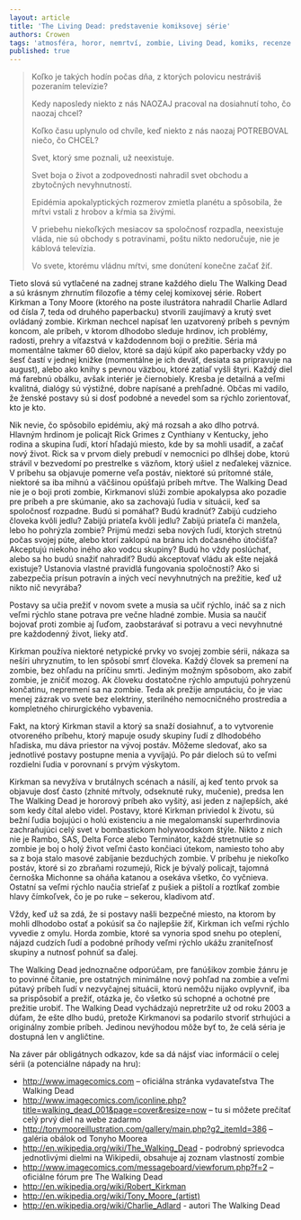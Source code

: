 ```yaml
---
layout: article
title: 'The Living Dead: predstavenie komiksovej série'
authors: Crowen
tags: 'atmosféra, horor, nemrtví, zombie, Living Dead, komiks, recenze'
published: true
---
```


> Koľko je takých hodín počas dňa, z ktorých polovicu nestráviš pozeraním televízie?
> 
> Kedy naposledy niekto z nás NAOZAJ pracoval na dosiahnutí toho, čo naozaj chcel?
> 
> Koľko času uplynulo od chvíle, keď niekto z nás naozaj POTREBOVAL niečo, čo CHCEL?
> 
> Svet, ktorý sme poznali, už neexistuje.
> 
> Svet boja o život a zodpovednosti nahradil svet obchodu a zbytočných nevyhnutností.
> 
> Epidémia apokalyptických rozmerov zmietla planétu a spôsobila, že mŕtvi vstali z hrobov a kŕmia sa živými.
> 
> V priebehu niekoľkých mesiacov sa spoločnosť rozpadla, neexistuje vláda, nie sú obchody s potravinami, poštu nikto nedoručuje, nie je káblová televízia.
> 
> Vo svete, ktorému vládnu mŕtvi, sme donútení konečne začať žiť.

Tieto slová sú vytlačené na zadnej strane každého dielu The Walking Dead a sú
krásnym zhrnutím filozofie a témy celej komixovej série. Robert Kirkman a Tony Moore
(ktorého na poste ilustrátora nahradil Charlie Adlard od čísla 7, teda od druhého
paperbacku) stvorili zaujímavý a krutý svet ovládaný zombie. Kirkman nechcel napísať
len uzatvorený príbeh s pevným koncom, ale príbeh, v ktorom dlhodobo sleduje hrdinov,
ich problémy, radosti, prehry a víťazstvá v každodennom boji o prežitie. Séria má
momentálne takmer 60 dielov, ktoré sa dajú kúpiť ako paperbacky vždy po šesť častí v
jednej knižke (momentálne je ich deväť, desiata sa
pripravuje na august), alebo ako knihy s pevnou väzbou,
ktoré zatiaľ vyšli štyri. Každý diel má farebnú
obálku, avšak interiér je čiernobiely. Kresba je detailná
a veľmi kvalitná, dialógy sú výstižné, dobre napísané
a prehľadné. Občas mi vadilo, že ženské
postavy sú si dosť podobné a nevedel som sa rýchlo
zorientovať, kto je kto.

Nik nevie, čo spôsobilo epidémiu, aký má rozsah
a ako dlho potrvá. Hlavným hrdinom je policajt Rick
Grimes z Cynthiany v Kentucky, jeho rodina a skupina
ľudí, ktorí hľadajú miesto, kde by sa mohli usadiť,
a začať nový život. Rick sa v prvom diely
prebudí v nemocnici po dlhšej dobe, ktorú strávil
v bezvedomí po prestrelke s väzňom, ktorý ušiel
z neďalekej väznice. V príbehu sa objavuje pomerne
veľa postáv, niektoré sú prítomné stále, niektoré sa
iba mihnú a väčšinou opúšťajú príbeh mŕtve. The Walking Dead nie je o boji proti zombie,
Kirkmanovi slúži zombie apokalypsa ako pozadie pre príbeh a pre skúmanie, ako
sa zachovajú ľudia v situácii, keď sa spoločnosť rozpadne.
Budú si pomáhať? Budú kradnúť? Zabijú cudzieho
človeka kvôli jedlu? Zabijú priateľa kvôli jedlu?
Zabijú priateľa či manžela, lebo ho pohrýzla zombie?
Prijmú medzi seba nových ľudí, ktorých stretnú počas
svojej púte, alebo ktorí zaklopú na bránu ich dočasného
útočišťa? Akceptujú niekoho iného ako
vodcu skupiny? Budú ho vždy poslúchať, alebo sa ho
budú snažiť nahradiť? Budú akceptovať vládu ak ešte
nejaká existuje? Ustanovia vlastné pravidlá fungovania
spoločnosti? Ako si zabezpečia prísun potravín
a iných vecí nevyhnutných na prežitie, keď už nikto
nič nevyrába?

Postavy sa učia prežiť v novom svete a musia sa
učiť rýchlo, ináč sa z nich veľmi rýchlo stane potrava
pre večne hladné zombie. Musia sa naučiť bojovať proti zombie aj ľuďom, zaobstarávať
si potravu a veci nevyhnutné pre každodenný život, lieky atď.

Kirkman používa niektoré netypické prvky vo svojej zombie sérii, nákaza sa nešíri
uhryznutím, to len spôsobí smrť človeka. Každý človek sa premení na zombie, bez
ohľadu na príčinu smrti. Jediným možným spôsobom, ako zabiť zombie, je zničiť mozog.
Ak človeku dostatočne rýchlo amputujú pohryzenú končatinu, nepremení sa na
zombie. Teda ak prežije amputáciu, čo je viac menej zázrak vo svete bez elektriny, sterilného
nemocničného prostredia a kompletného chirurgického vybavenia.

Fakt, na ktorý Kirkman stavil a ktorý sa snaží dosiahnuť, a to vytvorenie otvoreného
príbehu, ktorý mapuje osudy skupiny ľudí z dlhodobého hľadiska, mu dáva priestor
na vývoj postáv. Môžeme sledovať, ako sa jednotlivé postavy postupne menia a vyvíjajú.
Po pár dieloch sú to veľmi rozdielni ľudia v porovnaní s prvým výskytom.

Kirkman sa nevyžíva v brutálnych scénach a násilí, aj keď tento prvok sa objavuje
dosť často (zhnité mŕtvoly, odseknuté ruky, mučenie), predsa len The Walking Dead je
hororový príbeh ako vyšitý, asi jeden z najlepších, aké som kedy čítal alebo videl. Postavy,
ktoré Kirkman priviedol k životu, sú bežní ľudia bojujúci o holú existenciu a nie
megalomanskí superhrdinovia zachraňujúci celý svet v bombastickom holywoodskom
štýle. Nikto z nich nie je Rambo, SAS, Delta Force alebo Terminátor, každé stretnutie so
zombie je boj o holý život veľmi často končiaci útekom, namiesto toho aby sa z boja
stalo masové zabíjanie bezduchých zombie. V príbehu je niekoľko postáv, ktoré si zo
zbraňami rozumejú, Rick je bývalý policajt, tajomná černoška Michonne sa oháňa katanou
a osekáva všetko, čo vyčnieva. Ostatní sa veľmi rýchlo naučia strieľať z pušiek
a pištolí a roztĺkať zombie hlavy čímkoľvek, čo je po ruke – sekerou, kladivom atď.

Vždy, keď už sa zdá, že si postavy našli bezpečné miesto, na ktorom by mohli
dlhodobo ostať a pokúsiť sa čo najlepšie žiť, Kirkman ich veľmi rýchlo vyvedie
z omylu. Horda zombie, ktoré sa vynoria spod snehu po oteplení, nájazd cudzích ľudí
a podobné príhody veľmi rýchlo ukážu zraniteľnosť skupiny a nutnosť pohnúť sa ďalej.

The Walking Dead jednoznačne odporúčam, pre fanúšikov zombie žánru je to povinné
čítanie, pre ostatných minimálne nový pohľad na zombie a veľmi pútavý príbeh
ľudí v nezvyčajnej situácii, ktorú nemôžu nijako ovplyvniť, iba sa prispôsobiť a prežiť,
otázka je, čo všetko sú schopné a ochotné pre prežitie urobiť. The Walking Dead vychádzajú
nepretržite už od roku 2003 a dúfam, že ešte dlho budú, pretože Kirkmanovi sa
podarilo stvoriť strhujúci a originálny zombie príbeh. Jedinou nevýhodou môže byť to,
že celá séria je dostupná len v angličtine.

Na záver pár obligátnych odkazov, kde sa dá nájsť viac informácií o celej sérii (a potenciálne
nápady na hru):

*  http://www.imagecomics.com – oficiálna stránka vydavateľstva The Walking Dead
*  http://www.imagecomics.com/iconline.php?title=walking_dead_001&page=cover&resize=now – tu si môžete prečítať celý prvý diel na webe zadarmo
*  http://tonymooreillustration.com/gallery/main.php?g2_itemId=386 – galéria obálok od Tonyho Moorea
*  http://en.wikipedia.org/wiki/The_Walking_Dead - podrobný sprievodca jednotlivými dielmi na Wikipedii, obsahuje aj zoznam vlastností zombie
*  http://www.imagecomics.com/messageboard/viewforum.php?f=2 – oficiálne fórum pre The Walking Dead
*  http://en.wikipedia.org/wiki/Robert_Kirkman
*  http://en.wikipedia.org/wiki/Tony_Moore_(artist)
*  http://en.wikipedia.org/wiki/Charlie_Adlard - autori The Walking Dead
